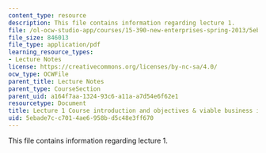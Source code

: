 ```yaml
---
content_type: resource
description: This file contains information regarding lecture 1.
file: /ol-ocw-studio-app/courses/15-390-new-enterprises-spring-2013/5ebade7cc7014ae6958bd5c48e3ff670_MIT15_390S13_lec01.pdf
file_size: 846013
file_type: application/pdf
learning_resource_types:
- Lecture Notes
license: https://creativecommons.org/licenses/by-nc-sa/4.0/
ocw_type: OCWFile
parent_title: Lecture Notes
parent_type: CourseSection
parent_uid: a164f7aa-1324-93c6-a11a-a7d54e6f62e1
resourcetype: Document
title: Lecture 1 Course introduction and objectives & viable business ideas
uid: 5ebade7c-c701-4ae6-958b-d5c48e3ff670
---
```

This file contains information regarding lecture 1.
